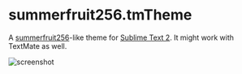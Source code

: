 summerfruit256.tmTheme
======================

A [summerfruit256](http://www.vim.org/scripts/script.php?script_id=2577)-like theme for [Sublime Text 2](http://www.sublimetext.com/2). It might work with TextMate as well.


![screenshot](https://raw.github.com/metadave/summerfruit256.tmTheme/master/screenshot.png)


